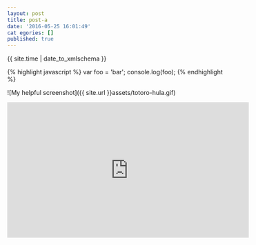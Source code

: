 ```yaml
---
layout: post
title: post-a
date: '2016-05-25 16:01:49'
cat egories: []
published: true
---
```

{{ site.time | date_to_xmlschema }}


{% highlight javascript %}
var foo = 'bar';
console.log(foo);
{% endhighlight %}

![My helpful screenshot]({{ site.url }}assets/totoro-hula.gif)

<iframe width="560" height="315" src="https://www.youtube.com/embed/ts0NL_IRIrU" frameborder="0" allowfullscreen></iframe>
